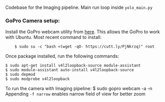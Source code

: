 Codebase for the Imaging pipeline.
Main run loop inside `yolo_main.py`

### GoPro Camera setup:

Install the GoPro webcam utility from [here](https://github.com/jschmid1/gopro_as_webcam_on_linux).
    This allows the GoPro to work with Ubuntu.
    Most recent command to install:
    
        $ sudo su -c "bash <(wget -qO- https://cutt.ly/PjNkrzq)" root

Once package installed, run the following commands:

    $ sudo apt-get install v4l2loopback-source module-assistant
    $ sudo module-assistant auto-install v4l2loopback-source
    $ sudo depmod
    $ sudo modprobe v4l2loopback

To run the camera with Imaging pipeline:
    $ sudo gopro webcam -a -n
    Appending `-f narrow` enables narrow field of view for better zoom


